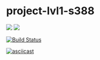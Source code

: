 # project-lvl1-s388

<a href="https://codeclimate.com/github/inquiring/project-lvl1-s388/maintainability"><img src="https://api.codeclimate.com/v1/badges/ed2b043ca36299019b0f/maintainability" /></a>
<a href="https://codeclimate.com/github/inquiring/project-lvl1-s388/test_coverage"><img src="https://api.codeclimate.com/v1/badges/ed2b043ca36299019b0f/test_coverage" /></a>

[![Build Status](https://travis-ci.org/inquiring/project-lvl1-s388.svg?branch=master)](https://travis-ci.org/inquiring/project-lvl1-s388)

[![asciicast](https://asciinema.org/a/gekGvtpR6vjaK3q9rvOTy66is.svg)](https://asciinema.org/a/gekGvtpR6vjaK3q9rvOTy66is)
